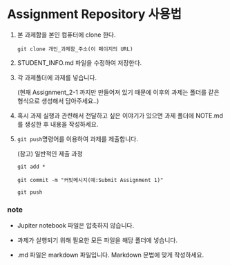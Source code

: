 # Assignment Repository 사용법

1. 본 과제함을 본인 컴퓨터에 clone 한다.

   `git clone 개인_과제함_주소(이 페이지의 URL)`
   
2. STUDENT_INFO.md 파일을 수정하여 저장한다.

3. 각 과제폴더에 과제를 넣습니다.

   (현재 Assignment_2-1 까지만 만들어져 있기 때문에 이후의 과제는 폴더를 같은 형식으로 생성해서 담아주세요..)
   
4. 혹시 과제 실행과 관련해서 전달하고 싶은 이야기가 있으면 과제 폴더에 NOTE.md 를 생성한 후 내용을 작성하세요.
   
5. `git push`명령어를 이용하여 과제를 제출합니다.

   (참고) 일반적인 제출 과정
   
   `git add *`
   
   `git commit -m "커밋메시지(예:Submit Assignment 1)"`
   
   `git push`



### note

* Jupiter notebook 파일은 압축하지 않습니다.

* 과제가 실행되기 위해 필요한 모든 파일을 해당 폴더에 넣습니다.

* .md 파일은 markdown 파일입니다. Markdown 문법에 맞게 작성하세요.


